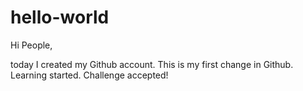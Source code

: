 # hello-world

Hi People,

today I created my Github account. This is my first change in Github. Learning started. Challenge accepted!
